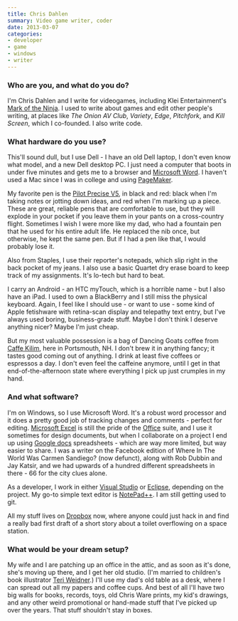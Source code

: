 ```yaml
---
title: Chris Dahlen
summary: Video game writer, coder
date: 2013-03-07
categories:
- developer
- game
- windows
- writer
---
```


### Who are you, and what do you do?

I'm Chris Dahlen and I write for videogames, including Klei Entertainment's [Mark of the Ninja][mark-of-the-ninja]. I used to write about games and edit other people's writing, at places like *The Onion AV Club*, *Variety*, *Edge*, *Pitchfork*, and *Kill Screen*, which I co-founded. I also write code.

### What hardware do you use?

This'll sound dull, but I use Dell - I have an old Dell laptop, I don't even know what model, and a new Dell desktop PC. I just need a computer that boots in under five minutes and gets me to a browser and [Microsoft Word][word]. I haven't used a Mac since I was in college and using [PageMaker][].

My favorite pen is the [Pilot Precise V5][precise-v5], in black and red: black when I'm taking notes or jotting down ideas, and red when I'm marking up a piece. These are great, reliable pens that are comfortable to use, but they will explode in your pocket if you leave them in your pants on a cross-country flight. Sometimes I wish I were more like my dad, who had a fountain pen that he used for his entire adult life. He replaced the nib once, but otherwise, he kept the same pen. But if I had a pen like that, I would probably lose it.

Also from Staples, I use their reporter's notepads, which slip right in the back pocket of my jeans. I also use a basic Quartet dry erase board to keep track of my assignments. It's lo-tech but hard to beat.

I carry an Android - an HTC myTouch, which is a horrible name - but I also have an iPad. I used to own a BlackBerry and I still miss the physical keyboard. Again, I feel like I should use - or want to use - some kind of Apple fetishware with retina-scan display and telepathy text entry, but I've always used boring, business-grade stuff. Maybe I don't think I deserve anything nicer? Maybe I'm just cheap.

But my most valuable possession is a bag of Dancing Goats coffee from [Caffe Kilim](http://www.caffekilim.com/ "A cafe in Portsmouth."), here in Portsmouth, NH. I don't brew it in anything fancy; it tastes good coming out of anything. I drink at least five coffees or espressos a day. I don't even feel the caffeine anymore, until I get in that end-of-the-afternoon state where everything I pick up just crumples in my hand.

### And what software?

I'm on Windows, so I use Microsoft Word. It's a robust word processor and it does a pretty good job of tracking changes and comments - perfect for editing. [Microsoft Excel][excel] is still the pride of the [Office][] suite, and I use it sometimes for design documents, but when I collaborate on a project I end up using [Google docs][google-docs] spreadsheets - which are way more limited, but way easier to share. I was a writer on the Facebook edition of Where In The World Was Carmen Sandiego? (now defunct), along with Rob Dubbin and Jay Katsir, and we had upwards of a hundred different spreadsheets in there - 66 for the city clues alone.

As a developer, I work in either [Visual Studio][visual-studio] or [Eclipse][], depending on the project. My go-to simple text editor is [NotePad++][notepad-plusplus]. I am still getting used to git.

All my stuff lives on [Dropbox][] now, where anyone could just hack in and find a really bad first draft of a short story about a toilet overflowing on a space station.

### What would be your dream setup?

My wife and I are patching up an office in the attic, and as soon as it's done, she's moving up there, and I get her old studio. (I'm married to children's book illustrator [Teri Weidner](http://teriweidner.com/ "Teri's website.").) I'll use my dad's old table as a desk, where I can spread out all my papers and coffee cups. And best of all I'll have two big walls for books, records, toys, old Chris Ware prints, my kid's drawings, and any other weird promotional or hand-made stuff that I've picked up over the years. That stuff shouldn't stay in boxes.

[dropbox]: https://www.dropbox.com/ "Online syncing and storage."
[eclipse]: https://www.eclipse.org/ "A flexible, open-source IDE."
[excel]: https://www.microsoft.com/en-us/microsoft-365/excel "A spreadsheet application."
[google-docs]: https://en.wikipedia.org/wiki/Google_Docs "A web-based office suite."
[mark-of-the-ninja]: https://klei.com/games/mark-ninja "A sneaking platformer ninja game."
[notepad-plusplus]: https://notepad-plus-plus.org/ "A free text/code editor for Windows."
[office]: https://www.microsoft.com/en-us/microsoft-365 "An office productivity suite."
[pagemaker]: https://www.adobe.com/products/indesign.html "Desktop publishing software."
[precise-v5]: http://web.archive.org/web/20230607220948/http://www.amazon.com/Pilot-Precise-Stick-Rolling-Extra/dp/B00006IEBI/ "A pen."
[visual-studio]: http://web.archive.org/web/20180617165945/https://www.visualstudio.com/ "A Windows development environment."
[word]: https://www.microsoft.com/en-us/microsoft-365/word "A document editor."
